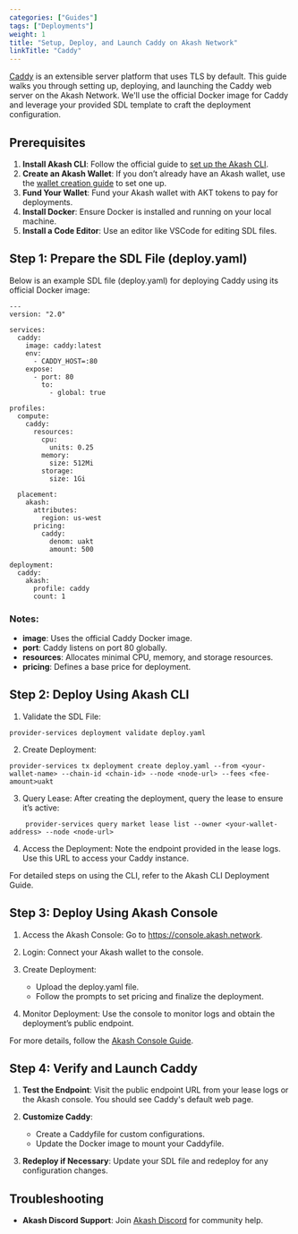```yaml
---
categories: ["Guides"]
tags: ["Deployments"]
weight: 1
title: "Setup, Deploy, and Launch Caddy on Akash Network"
linkTitle: "Caddy"
---
```


[Caddy](https://caddyserver.com/) is an extensible server platform that uses TLS by default. This guide walks you through setting up, deploying, and launching the Caddy web server on the Akash Network. We'll use the official Docker image for Caddy and leverage your provided SDL template to craft the deployment configuration.

## Prerequisites

1. **Install Akash CLI**: Follow the official guide to [set up the Akash CLI](docs/getting-started/quickstart-guides/akash-cli/).
2. **Create an Akash Wallet**: If you don’t already have an Akash wallet, use the [wallet creation guide](docs/getting-started/token-and-wallets/#keplr-wallet) to set one up.
3. **Fund Your Wallet**: Fund your Akash wallet with AKT tokens to pay for deployments.
4. **Install Docker**: Ensure Docker is installed and running on your local machine.
5. **Install a Code Editor**: Use an editor like VSCode for editing SDL files.

## Step 1: Prepare the SDL File (deploy.yaml)

Below is an example SDL file (deploy.yaml) for deploying Caddy using its official Docker image:

```
---
version: "2.0"

services:
  caddy:
    image: caddy:latest
    env:
      - CADDY_HOST=:80
    expose:
      - port: 80
        to:
          - global: true

profiles:
  compute:
    caddy:
      resources:
        cpu:
          units: 0.25
        memory:
          size: 512Mi
        storage:
          size: 1Gi

  placement:
    akash:
      attributes:
        region: us-west
      pricing:
        caddy:
          denom: uakt
          amount: 500

deployment:
  caddy:
    akash:
      profile: caddy
      count: 1
```

### Notes:

- **image**: Uses the official Caddy Docker image.
- **port**: Caddy listens on port 80 globally.
- **resources**: Allocates minimal CPU, memory, and storage resources.
- **pricing**: Defines a base price for deployment.

## Step 2: Deploy Using Akash CLI

1. Validate the SDL File:
```
provider-services deployment validate deploy.yaml
```

2. Create Deployment:
```
provider-services tx deployment create deploy.yaml --from <your-wallet-name> --chain-id <chain-id> --node <node-url> --fees <fee-amount>uakt
```
3. Query Lease: After creating the deployment, query the lease to ensure it’s active:
```
    provider-services query market lease list --owner <your-wallet-address> --node <node-url>
```
4. Access the Deployment: Note the endpoint provided in the lease logs. Use this URL to access your Caddy instance.

For detailed steps on using the CLI, refer to the Akash CLI Deployment Guide.

## Step 3: Deploy Using Akash Console

1. Access the Akash Console: Go to https://console.akash.network.

2. Login: Connect your Akash wallet to the console.

3. Create Deployment:
    - Upload the deploy.yaml file.
    - Follow the prompts to set pricing and finalize the deployment.

4. Monitor Deployment: Use the console to monitor logs and obtain the deployment’s public endpoint.

For more details, follow the [Akash Console Guide](docs/deployments/akash-console/).

## Step 4: Verify and Launch Caddy

1. **Test the Endpoint**: Visit the public endpoint URL from your lease logs or the Akash console. You should see Caddy's default web page.

2. **Customize Caddy**:
    - Create a Caddyfile for custom configurations.
    - Update the Docker image to mount your Caddyfile.

3. **Redeploy if Necessary**: Update your SDL file and redeploy for any configuration changes.

## Troubleshooting

- **Akash Discord Support**: Join [Akash Discord](https://discord.gg/akash) for community help.